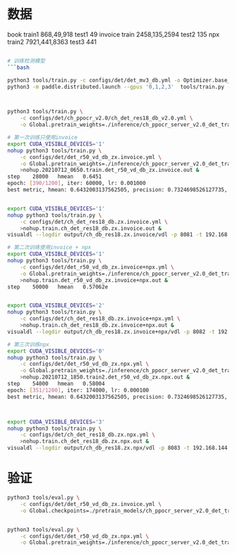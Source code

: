 
# 数据
book    train1  868,49,918      test1   49
invoice train   2458,135,2594   test2   135
npx     train2  7921,441,8363   test3   441



```bash

# 训练检测模型
```bash

python3 tools/train.py -c configs/det/det_mv3_db.yml -o Optimizer.base_lr=0.0001
python3 -m paddle.distributed.launch --gpus '0,1,2,3'  tools/train.py -c configs/det/det_mv3_db.yml -o Optimizer.base_lr=0.0001



python3 tools/train.py \
    -c configs/det/ch_ppocr_v2.0/ch_det_res18_db_v2.0.yml \
    -o Global.pretrain_weights=./inference/ch_ppocr_server_v2.0_det_train/

# 第一次训练只使用invoice
export CUDA_VISIBLE_DEVICES='1'
nohup python3 tools/train.py \
    -c configs/det/det_r50_vd_db_zx.invoice.yml \
    -o Global.pretrain_weights=./inference/ch_ppocr_server_v2.0_det_train/ \
    >nohup.20210712_0650.train.det_r50_vd_db_zx.invoice.out &
step    28000   hmean   0.6451
epoch: [390/1200], iter: 60000, lr: 0.001000
best metric, hmean: 0.6432003137562505, precision: 0.7324698526127735, recall: 0.5733263415486803, fps: 7.811742308914901, best_epoch: 234


export CUDA_VISIBLE_DEVICES='1'
nohup python3 tools/train.py \
    -c configs/det/ch_det_res18_db.zx.invoice.yml \
    >nohup.train.ch_det_res18_db.zx.invoice.out &
visualdl --logdir output/ch_db_res18.zx.invoice/vdl -p 8081 -t 192.168.144.125

# 第二次训练使用invoice + npx
export CUDA_VISIBLE_DEVICES='1'
nohup python3 tools/train.py \
    -c configs/det/det_r50_vd_db_zx.invoice+npx.yml \
    -o Global.pretrain_weights=./inference/ch_ppocr_server_v2.0_det_train/ Optimizer.base_lr=0.0001 \
    >nohup.train.det_r50_vd_db_zx.invoice+npx.out &
step    50000   hmean   0.57062e


export CUDA_VISIBLE_DEVICES='2'
nohup python3 tools/train.py \
    -c configs/det/ch_det_res18_db.zx.invoice+npx.yml \
    >nohup.train.ch_det_res18_db.zx.invoice+npx.out &
visualdl --logdir output/ch_db_res18.zx.invoice+npx/vdl -p 8082 -t 192.168.144.125

# 第三次训练npx
export CUDA_VISIBLE_DEVICES='0'
nohup python3 tools/train.py \
    -c configs/det/det_r50_vd_db_zx.npx.yml \
    -o Global.pretrain_weights=./inference/ch_ppocr_server_v2.0_det_train/ Optimizer.base_lr=0.0001 \
    >nohup.20210712_1850.train2.det_r50_vd_db_zx.npx.out &
step    54000   hmean   0.58004
epoch: [351/1200], iter: 174000, lr: 0.000100
best metric, hmean: 0.6432003137562505, precision: 0.7324698526127735, recall: 0.5733263415486803



export CUDA_VISIBLE_DEVICES='3'
nohup python3 tools/train.py \
    -c configs/det/ch_det_res18_db.zx.npx.yml \
    >nohup.train.ch_det_res18_db.zx.npx.out &
visualdl --logdir output/ch_db_res18.zx.npx/vdl -p 8083 -t 192.168.144.125
```








# 验证

```bash
python3 tools/eval.py \
    -c configs/det/det_r50_vd_db_zx.invoice.yml \
    -o Global.checkpoints=./pretrain_models/ch_ppocr_server_v2.0_det_train/best_accuracy Global.use_gpu=false


python3 tools/eval.py \
    -c configs/det/det_r50_vd_db_zx.npx.yml \
    -o Global.pretrain_weights=./inference/ch_ppocr_server_v2.0_det_train/

```
